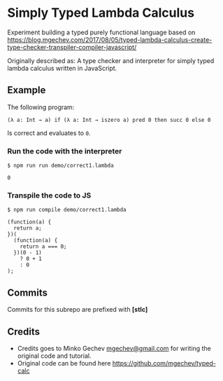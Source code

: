 # Simply Typed Lambda Calculus
Experiment building a typed purely functional language based on <https://blog.mgechev.com/2017/08/05/typed-lambda-calculus-create-type-checker-transpiler-compiler-javascript/>

Originally described as: A type checker and interpreter for simply typed lambda calculus written in JavaScript.


## Example
The following program:
```
(λ a: Int → a) if (λ a: Int → iszero a) pred 0 then succ 0 else 0
```
Is correct and evaluates to `0`.

### Run the code with the interpreter
```
$ npm run run demo/correct1.lambda

0
```

### Transpile the code to JS
```
$ npm run compile demo/correct1.lambda

(function(a) {
  return a;
})(
  (function(a) {
    return a === 0;
  })(0 - 1)
    ? 0 + 1
    : 0
);
```


## Commits
Commits for this subrepo are prefixed with **[stlc]**

## Credits
- Credits goes to Minko Gechev <mgechev@gmail.com> for writing the original code and tutorial.
- Original code can be found here <https://github.com/mgechev/typed-calc>